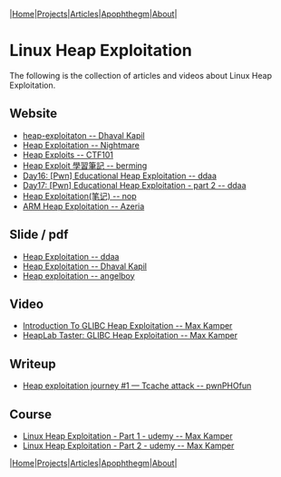 |[Home](/README.md)|[Projects](/projects.md)|[Articles](/articles.md)|[Apophthegm](/apophthegm.md)|[About](/about.md)|

# Linux Heap Exploitation

The following is the collection of articles and videos about Linux Heap Exploitation.  

## Website
- [heap-exploitaton -- Dhaval Kapil](https://heap-exploitation.dhavalkapil.com/)  
- [Heap Exploitation -- Nightmare](https://guyinatuxedo.github.io/25-heap/index.html)  
- [Heap Exploits -- CTF101](https://ctf101.org/binary-exploitation/heap-exploitation/)  
- [Heap Exploit 學習筆記 -- berming](https://medium.com/@ktecv2000/heap-exploit-%E5%AD%B8%E7%BF%92%E7%AD%86%E8%A8%98-d724d0afa59b)  
- [Day16: [Pwn] Educational Heap Exploitation -- ddaa](https://ithelp.ithome.com.tw/articles/10223515)  
- [Day17: [Pwn] Educational Heap Exploitation - part 2 -- ddaa](https://ithelp.ithome.com.tw/articles/10223900)  
- [Heap Exploitation(笔记) -- nop](https://song-10.gitee.io/2020/03/11/pwn-2020-03-11-heap-exploitation/)  
- [ARM Heap Exploitation -- Azeria](https://azeria-labs.com/writing-arm-assembly-part-1/)  

## Slide / pdf
- [Heap Exploitation -- ddaa](https://bamboofox.cs.nctu.edu.tw/uploads/material/attachment/13/heap_exploit.pdf)  
- [Heap Exploitation -- Dhaval Kapil](https://blog.lao-yuan.com/resource/books/heap-exploitation.pdf)  
- [Heap exploitation -- angelboy](https://www.slideshare.net/AngelBoy1/heap-exploitation-51891400)  

## Video
- [Introduction To GLIBC Heap Exploitation -- Max Kamper](https://www.youtube.com/watch?v=6-Et7M7qJJg)  
- [HeapLab Taster: GLIBC Heap Exploitation -- Max Kamper](https://www.youtube.com/watch?v=s-GJ-buCGio)  

## Writeup
- [Heap exploitation journey #1 — Tcache attack -- pwnPHOfun](https://infosecwriteups.com/heap-exploitation-journey-1-tcache-attack-5b38fb0c19b0)  

## Course
- [Linux Heap Exploitation - Part 1 - udemy -- Max Kamper](https://www.udemy.com/course/linux-heap-exploitation-part-1/)  
- [Linux Heap Exploitation - Part 2 - udemy -- Max Kamper](https://www.udemy.com/course/linux-heap-exploitation-part-2/)  

|[Home](/README.md)|[Projects](/projects.md)|[Articles](/articles.md)|[Apophthegm](/apophthegm.md)|[About](/about.md)|
